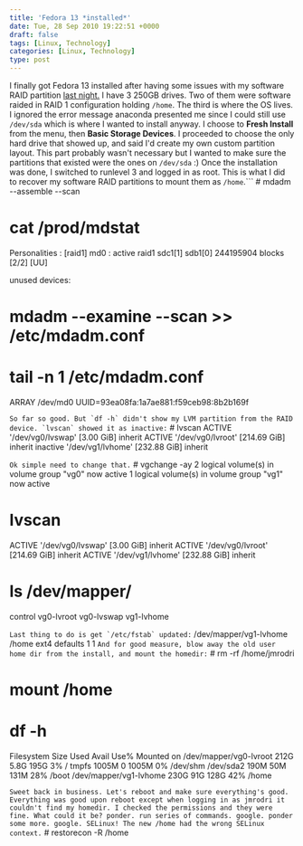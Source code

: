 ```yaml
---
title: 'Fedora 13 *installed*'
date: Tue, 28 Sep 2010 19:22:51 +0000
draft: false
tags: [Linux, Technology]
categories: [Linux, Technology]
type: post
---
```


I finally got Fedora 13 installed after having some issues with my software RAID partition [last night.](http://zeusville.wordpress.com/2010/09/27/fedora-13-install-a-no-go/) I have 3 250GB drives. Two of them were software raided in RAID 1 configuration holding `/home`. The third is where the OS lives. I ignored the error message anaconda presented me since I could still use `/dev/sda` which is where I wanted to install anyway. I choose to **Fresh Install** from the menu, then **Basic Storage Devices**. I proceeded to choose the only hard drive that showed up, and said I'd create my own custom partition layout. This part probably wasn't necessary but I wanted to make sure the partitions that existed were the ones on `/dev/sda` :) Once the installation was done, I switched to runlevel 3 and logged in as root. This is what I did to recover my software RAID partitions to mount them as `/home`.```
\# mdadm --assemble --scan
# cat /prod/mdstat
Personalities : \[raid1\] 
md0 : active raid1 sdc1\[1\] sdb1\[0\]
      244195904 blocks \[2/2\] \[UU\]
      
unused devices: 
# mdadm --examine --scan >> /etc/mdadm.conf
# tail -n 1 /etc/mdadm.conf
ARRAY /dev/md0 UUID=93ea08fa:1a7ae881:f59ceb98:8b2b169f

```So far so good. But `df -h` didn't show my LVM partition from the RAID device. `lvscan` showed it as inactive:```
\# lvscan
  ACTIVE            '/dev/vg0/lvswap' \[3.00 GiB\] inherit
  ACTIVE            '/dev/vg0/lvroot' \[214.69 GiB\] inherit
  inactive          '/dev/vg1/lvhome' \[232.88 GiB\] inherit

```Ok simple need to change that.```
\# vgchange -ay
  2 logical volume(s) in volume group "vg0" now active
  1 logical volume(s) in volume group "vg1" now active
# lvscan
  ACTIVE            '/dev/vg0/lvswap' \[3.00 GiB\] inherit
  ACTIVE            '/dev/vg0/lvroot' \[214.69 GiB\] inherit
  ACTIVE            '/dev/vg1/lvhome' \[232.88 GiB\] inherit
# ls /dev/mapper/
control  vg0-lvroot  vg0-lvswap  vg1-lvhome

```Last thing to do is get `/etc/fstab` updated:```
/dev/mapper/vg1-lvhome  /home                   ext4    defaults        1 1
```And for good measure, blow away the old user home dir from the install, and mount the homedir:```
\# rm -rf /home/jmrodri
# mount /home
# df -h
Filesystem            Size  Used Avail Use% Mounted on
/dev/mapper/vg0-lvroot
                      212G  5.8G  195G   3% /
tmpfs                1005M     0 1005M   0% /dev/shm
/dev/sda2             190M   50M  131M  28% /boot
/dev/mapper/vg1-lvhome
                      230G   91G  128G  42% /home

```Sweet back in business. Let's reboot and make sure everything's good. Everything was good upon reboot except when logging in as jmrodri it couldn't find my homedir. I checked the permissions and they were fine. What could it be? ponder. run series of commands. google. ponder some more. google. SELinux! The new /home had the wrong SELinux context.```
\# restorecon -R /home
```There now we're good.